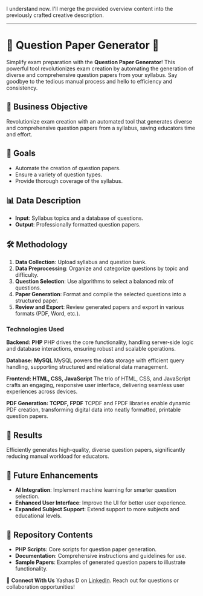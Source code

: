 I understand now. I'll merge the provided overview content into the previously crafted creative description.

---

# 🌟 Question Paper Generator 🌟

Simplify exam preparation with the **Question Paper Generator**! This powerful tool revolutionizes exam creation by automating the generation of diverse and comprehensive question papers from your syllabus. Say goodbye to the tedious manual process and hello to efficiency and consistency.

## 🎯 Business Objective
Revolutionize exam creation with an automated tool that generates diverse and comprehensive question papers from a syllabus, saving educators time and effort.

## 🚀 Goals
- Automate the creation of question papers.
- Ensure a variety of question types.
- Provide thorough coverage of the syllabus.

## 📊 Data Description
- **Input**: Syllabus topics and a database of questions.
- **Output**: Professionally formatted question papers.

## 🛠 Methodology
1. **Data Collection**: Upload syllabus and question bank.
2. **Data Preprocessing**: Organize and categorize questions by topic and difficulty.
3. **Question Selection**: Use algorithms to select a balanced mix of questions.
4. **Paper Generation**: Format and compile the selected questions into a structured paper.
5. **Review and Export**: Review generated papers and export in various formats (PDF, Word, etc.).

### Technologies Used
**Backend: PHP**
PHP drives the core functionality, handling server-side logic and database interactions, ensuring robust and scalable operations.

**Database: MySQL**
MySQL powers the data storage with efficient query handling, supporting structured and relational data management.

**Frontend: HTML, CSS, JavaScript**
The trio of HTML, CSS, and JavaScript crafts an engaging, responsive user interface, delivering seamless user experiences across devices.

**PDF Generation: TCPDF, FPDF**
TCPDF and FPDF libraries enable dynamic PDF creation, transforming digital data into neatly formatted, printable question papers.

## 🚀 Results
Efficiently generates high-quality, diverse question papers, significantly reducing manual workload for educators.

## 🔮 Future Enhancements
- **AI Integration**: Implement machine learning for smarter question selection.
- **Enhanced User Interface**: Improve the UI for better user experience.
- **Expanded Subject Support**: Extend support to more subjects and educational levels.

## 📂 Repository Contents
- **PHP Scripts**: Core scripts for question paper generation.
- **Documentation**: Comprehensive instructions and guidelines for use.
- **Sample Papers**: Examples of generated question papers to illustrate functionality.

👥 **Connect With Us**
Yashas D on [LinkedIn](https://www.linkedin.com/in/yashasd2004/). Reach out for questions or collaboration opportunities!

